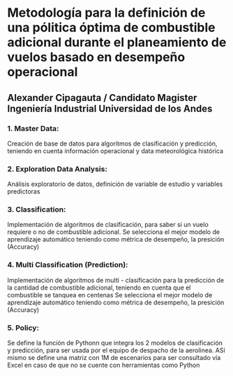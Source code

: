 # Metodología para la definición de una pólitica óptima de combustible adicional durante el planeamiento de vuelos basado en desempeño operacional
## Alexander Cipagauta / Candidato Magister Ingeniería Industrial Universidad de los Andes


### 1. Master Data: 

Creación de base de datos para algoritmos de clasificación y predicción, teniendo en cuenta información operacional y data meteorológica histórica

### 2. Exploration Data Analysis: 

Análisis exploratorio de datos, definición de variable de estudio y variables predictoras

### 3. Classification: 

Implementación de algoritmos de clasificación, para saber si un vuelo requiere o no de combustible adicional. 
Se selecciona el mejor modelo de aprendizaje automático teniendo como métrica de desempeño, la presición (Accuracy)

### 4. Multi Classification (Prediction): 

Implementación de algoritmos de multi - clasificación para la predicción de la cantidad de combustible adicional, teniendo en cuenta que el combustible se tanquea en centenas 
Se selecciona el mejor modelo de aprendizaje automático teniendo como métrica de desempeño, la presición (Accuracy)

### 5. Policy:

Se define la función de Pythonn que integra los 2 modelos de clasificación y predicción, para ser usada por el equipo de despacho de la aerolinea.
ASí mismo se define una matriz con 1M de escenarios para ser consultado vía Excel en caso de que no se cuente con herramientas como Python

